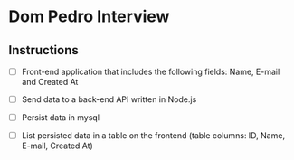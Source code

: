 # Dom Pedro Interview

## Instructions

- [ ] Front-end application that includes the following fields: Name, E-mail and Created At

- [ ] Send data to a back-end API written in Node.js

- [ ] Persist data in mysql

- [ ] List persisted data in a table on the frontend (table columns: ID, Name, E-mail, Created At)
